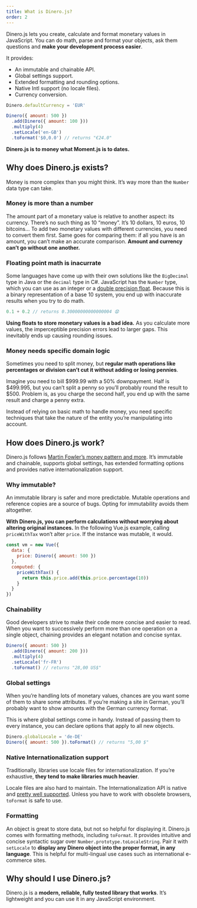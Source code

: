 ```yaml
---
title: What is Dinero.js?
order: 2
---
```


Dinero.js lets you create, calculate and format monetary values in JavaScript.
You can do math, parse and format your objects, ask them questions and **make
your development process easier**.

It provides:

- An immutable and chainable API.
- Global settings support.
- Extended formatting and rounding options.
- Native Intl support (no locale files).
- Currency conversion.

```js
Dinero.defaultCurrency = 'EUR'

Dinero({ amount: 500 })
  .add(Dinero({ amount: 100 }))
  .multiply(4)
  .setLocale('en-GB')
  .toFormat('$0,0.0') // returns "€24.0"
```

**Dinero.js is to money what Moment.js is to dates.**

## Why does Dinero.js exists?

Money is more complex than you might think. It’s way more than the `Number` data
type can take.

### Money is more than a number

The amount part of a monetary value is relative to another aspect: its currency.
There’s no such thing as 10 “money”. It’s 10 dollars, 10 euros, 10 bitcoins… To
add two monetary values with different currencies, you need to convert them
first. Same goes for comparing them: if all you have is an amount, you can’t
make an accurate comparison. **Amount and currency can’t go without one
another.**

### Floating point math is inacurrate

Some languages have come up with their own solutions like the `BigDecimal` type
in Java or the `decimal` type in C#. JavaScript has the `Number` type, which you
can use as an integer or a [double precision float][wiki:ieee754]. Because this
is a binary representation of a base 10 system, you end up with inaccurate
results when you try to do math.

```js
0.1 + 0.2 // returns 0.30000000000000004 😧
```

**Using floats to store monetary values is a bad idea.** As you calculate more
values, the imperceptible precision errors lead to larger gaps. This inevitably
ends up causing rounding issues.

### Money needs specific domain logic

Sometimes you need to split money, but **regular math operations like
percentages or division can’t cut it without adding or losing pennies**.

Imagine you need to bill $999.99 with a 50% downpayment. Half is $499.995, but
you can’t split a penny so you’ll probably round the result to \$500. Problem
is, as you charge the second half, you end up with the same result and charge a
penny extra.

Instead of relying on basic math to handle money, you need specific techniques
that take the nature of the entity you’re manipulating into account.

## How does Dinero.js work?

Dinero.js follows [Martin Fowler’s money pattern and
more][martinfowler:eaa:money]. It’s immutable and chainable, supports global
settings, has extended formatting options and provides native
internationalization support.

### Why immutable?

An immutable library is safer and more predictable. Mutable operations and
reference copies are a source of bugs. Opting for immutability avoids them
altogether.

**With Dinero.js, you can perform calculations without worrying about altering
original instances.** In the following Vue.js example, calling `priceWithTax`
won’t alter `price`. If the instance was mutable, it would.

```js
const vm = new Vue({
  data: {
    price: Dinero({ amount: 500 })
  },
  computed: {
    priceWithTax() {
      return this.price.add(this.price.percentage(10))
    }
  }
})
```

### Chainability

Good developers strive to make their code more concise and easier to read. When
you want to successively perform more than one operation on a single object,
chaining provides an elegant notation and concise syntax.

```js
Dinero({ amount: 500 })
  .add(Dinero({ amount: 200 }))
  .multiply(4)
  .setLocale('fr-FR')
  .toFormat() // returns "28,00 US$"
```

### Global settings

When you’re handling lots of monetary values, chances are you want some of them
to share some attributes. If you’re making a site in German, you’ll probably
want to show amounts with the German currency format.

This is where global settings come in handy. Instead of passing them to every
instance, you can declare options that apply to all new objects.

```js
Dinero.globalLocale = 'de-DE'
Dinero({ amount: 500 }).toFormat() // returns "5,00 $"
```

### Native Internationalization support

Traditionally, libraries use locale files for internationalization. If you’re
exhaustive, **they tend to make libraries much heavier**.

Locale files are also hard to maintain. The Internationalization API is native
and [pretty well supported][caniuse:intl]. Unless you have to work with obsolete
browsers, `toFormat` is safe to use.

### Formatting

An object is great to store data, but not so helpful for displaying it.
Dinero.js comes with formatting methods, including `toFormat`. It provides
intuitive and concise syntactic sugar over `Number.prototype.toLocaleString`.
Pair it with `setLocale` to **display any Dinero object into the proper format,
in any language**. This is helpful for multi-lingual use cases such as
international e-commerce sites.

## Why should I use Dinero.js?

Dinero.js is a **modern, reliable, fully tested library that works**. It’s
lightweight and you can use it in any JavaScript environment.

[wiki:ieee754]: https://en.wikipedia.org/wiki/IEEE_754
[martinfowler:eaa:money]: https://martinfowler.com/eaaCatalog/money.html
[caniuse:intl]: https://caniuse.com/#feat=internationalization
